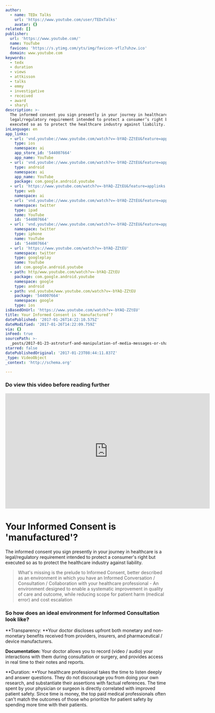 ```yaml
---
author:
  - name: TEDx Talks
    url: 'https://www.youtube.com/user/TEDxTalks'
    avatar: {}
related: []
publisher:
  url: 'https://www.youtube.com/'
  name: YouTube
  favicon: 'https://s.ytimg.com/yts/img/favicon-vflz7uhzw.ico'
  domain: www.youtube.com
keywords:
  - tedx
  - duration
  - views
  - attkisson
  - talks
  - emmy
  - investigative
  - received
  - award
  - sharyl
description: >-
  The informed consent you sign presently in your journey in healthcare is a
  legal/regulatory requirement intended to protect a consumer’s right but
  executed so as to protect the healthcare industry against liability.
inLanguage: en
app_links:
  - url: 'vnd.youtube://www.youtube.com/watch?v=-bYAQ-ZZtEU&feature=applinks'
    type: ios
    namespace: ai
    app_store_id: '544007664'
    app_name: YouTube
  - url: 'vnd.youtube://www.youtube.com/watch?v=-bYAQ-ZZtEU&feature=applinks'
    type: android
    namespace: ai
    app_name: YouTube
    package: com.google.android.youtube
  - url: 'https://www.youtube.com/watch?v=-bYAQ-ZZtEU&feature=applinks'
    type: web
    namespace: ai
  - url: 'vnd.youtube://www.youtube.com/watch?v=-bYAQ-ZZtEU&feature=applinks'
    namespace: twitter
    type: ipad
    name: YouTube
    id: '544007664'
  - url: 'vnd.youtube://www.youtube.com/watch?v=-bYAQ-ZZtEU&feature=applinks'
    namespace: twitter
    type: iphone
    name: YouTube
    id: '544007664'
  - url: 'https://www.youtube.com/watch?v=-bYAQ-ZZtEU'
    namespace: twitter
    type: googleplay
    name: YouTube
    id: com.google.android.youtube
  - path: http/www.youtube.com/watch?v=-bYAQ-ZZtEU
    package: com.google.android.youtube
    namespace: google
    type: android
  - path: vnd.youtube/www.youtube.com/watch?v=-bYAQ-ZZtEU
    package: '544007664'
    namespace: google
    type: ios
isBasedOnUrl: 'https://www.youtube.com/watch?v=-bYAQ-ZZtEU'
title: Your Informed Consent is ‘manufactured’?
datePublished: '2017-01-26T14:22:10.575Z'
dateModified: '2017-01-26T14:22:09.759Z'
via: {}
inFeed: true
sourcePath: >-
  _posts/2017-01-23-astroturf-and-manipulation-of-media-messages-or-sharyl-attkis.md
starred: false
datePublishedOriginal: '2017-01-23T08:44:11.837Z'
_type: VideoObject
_context: 'http://schema.org'

---
```

### Do view this video before reading further

<iframe src="https://cdn.embedly.com/widgets/media.html?src=https%3A%2F%2Fwww.youtube.com%2Fembed%2F-bYAQ-ZZtEU%3Ffeature%3Doembed&amp;url=http%3A%2F%2Fwww.youtube.com%2Fwatch%3Fv%3D-bYAQ-ZZtEU&amp;image=https%3A%2F%2Fi.ytimg.com%2Fvi%2F-bYAQ-ZZtEU%2Fhqdefault.jpg&amp;key=b7d04c9b404c499eba89ee7072e1c4f7&amp;type=text%2Fhtml&amp;schema=youtube" width="640" height="360" scrolling="no" frameborder="0" allowfullscreen="" style=""></iframe>

# Your Informed Consent is 'manufactured'?

The informed consent you sign presently in your journey in healthcare is a legal/regulatory requirement intended to protect a consumer's right but executed so as to protect the healthcare industry against liability.

> What's missing is the prelude to Informed Consent, better described as an environment in which you have an Informed Conversation / Consultation / Collaboration with your healthcare professional - An environment designed to enable a systematic improvement in quality of care and outcome, while reducing scope for patient harm (medical error) and cost escalation

### So how does an ideal environment for Informed Consultation look like?

**Transparency: **Your doctor discloses upfront both monetary and non-monetary benefits received from providers, insurers, and pharmaceutical / device manufacturers.

**Documentation:** Your doctor allows you to record (video / audio) your interactions with them during consultation or surgery, and provides access in real time to their notes and reports.

**Duration: **Your healthcare professional takes the time to listen deeply and answer questions. They do not discourage you from doing your own research, and substantiate their assertions with factual references. The time spent by your physician or surgeon is directly correlated with improved patient safety. Since time is money, the top paid medical professionals often can't match the outcomes of those who prioritize for patient safety by spending more time with their patients.